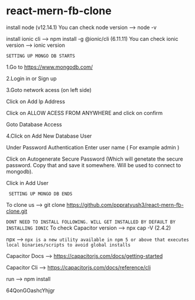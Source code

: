 # react-mern-fb-clone

install node (v12.14.1)
You can check node version --> node -v

install ionic cli --> npm install -g @ionic/cli (6.11.11)
You can check ionic version --> ionic version

`SETTING UP MONGO DB STARTS`

1.Go to https://www.mongodb.com/

2.Login in or Sign up

3.Goto network acess (on left side)

  Click on Add Ip Address

  Click on ALLOW ACESS FROM ANYWHERE and click on confirm

  Goto Database Access

4.Click on Add New Database User
  
  Under Password Authentication Enter user name ( For example admin )
  
  Click on Autogenerate Secure Password (Which will genetate the secure password. Copy that and save it somewhere. Will be used to connect to mongodb).
  
  Click in Add User

` SETTING UP MONGO DB ENDS`

To clone us --> git clone https://github.com/pppratyush3/react-mern-fb-clone.git

`DONT NEED TO INSTALL FOLLOWING. WILL GET INSTALLED BY DEFAULT BY INSTALLING IONIC`
To check Capacitor version --> npx cap -V (2.4.2)

npx --> `npx is a new utility available in npm 5 or above that executes local binaries/scripts to avoid global installs`

Capacitor Docs --> https://capacitorjs.com/docs/getting-started

Capacitor Cli --> https://capacitorjs.com/docs/reference/cli

run --> npm install

64QonGOashcYhjgr
